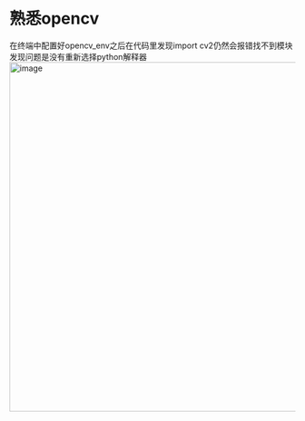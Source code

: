 # 熟悉opencv
在终端中配置好opencv_env之后在代码里发现import cv2仍然会报错找不到模块
发现问题是没有重新选择python解释器
<img width="616" alt="image" src="https://github.com/user-attachments/assets/9ff4affa-cfd4-4897-8802-3b9c93cf8043" />
